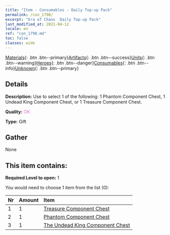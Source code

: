 ```yaml
---
title: "Item - Consumables - Daily Top-up Pack"
permalink: /con_1798/
excerpt: "Era of Chaos  Daily Top-up Pack"
last_modified_at: 2021-04-12
locale: en
ref: "con_1798.md"
toc: false
classes: wide
---
```

 [Materials](/){: .btn .btn--primary}[Artifacts](/Artifacts/){: .btn .btn--success}[Units](/Units/){: .btn .btn--warning}[Heroes](/Heroes/){: .btn .btn--danger}[Consumables](/Consumables/){: .btn .btn--info}[Unknown](/Unknown/){: .btn .btn--primary}

## Details
 **Description:** Use to select 1 of the following: 1 Phantom Component Chest, 1 Undead King Component Chest, or 1 Treasure Component Chest.

 **Quality:** <span style="color: #DA70D6">OK</span>

 **Type:** Gift

## Gather

  None

## This item contains:

 **Required Level to open:** 1

 You would need to choose 1 item from the list (0):

  | Nr | Amount |     Item    |
  |:---|:-------|:------------|
  | 1 | 1 | [Treasure Component Chest](/Items/con_1383/) | 
  | 2 | 1 | [Phantom Component Chest](/Items/con_1339/) | 
  | 3 | 1 | [The Undead King Component Chest](/Items/con_1340/) | 
